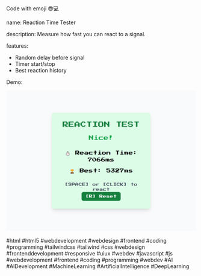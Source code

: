 Code with emoji 😎💻

name: Reaction Time Tester

description: Measure how fast you can react to a signal.

features:
- Random delay before signal
- Timer start/stop
- Best reaction history


Demo: 

![Demo Image](demo-image.png)

#html #html5 #webdevelopment #webdesign #frontend #coding #programming #tailwindcss #tailwind #css #webdesign #frontenddevelopment #responsive #uiux #webdev #javascript #js #webdevelopment #frontend #coding #programming #webdev #AI #AIDevelopment #MachineLearning #ArtificialIntelligence #DeepLearning 



